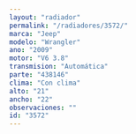 ```yaml
---
layout: "radiador"
permalink: "/radiadores/3572/"
marca: "Jeep"
modelo: "Wrangler"
ano: "2009"
motor: "V6 3.8"
transmision: "Automática"
parte: "438146"
clima: "Con clima"
alto: "21"
ancho: "22"
observaciones: ""
id: "3572"
---
```


